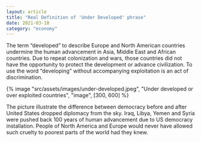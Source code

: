 ```yaml
---
layout: article
title: "Real Definition of 'Under Developed' phrase"
date: 2021-03-10
category: "economy"
---
```


The term “developed” to describe Europe and North American countries undermine the human advancement in Asia, Middle East and African countries. Due to repeat colonization and wars, those countries did not have the opportunity to protect the development or advance civilization. To use the word “developing” without accompanying exploitation is an act of discrimination.

<!-- excerpt -->

{% image "src/assets/images/under-developed.jpeg", "Under developed or over exploited countries", "image", [300, 600] %}

The picture illustrate the difference between democracy before and after United States dropped diplomacy from the sky. Iraq, Libya, Yemen and Syria were pushed back 100 years of human advancement due to US democracy installation. People of North America and Europe would never have allowed such cruelty to poorest parts of the world had they knew.
